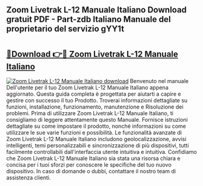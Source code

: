 ## Zoom Livetrak L-12 Manuale Italiano Download gratuit PDF - Part-zdb Italiano Manuale del proprietario del servizio gYY1t

# <h2><a href="http://df9e29.blite.top/?on=Zoom+Livetrak+L-12+Manuale+Italiano">🔗Download 👉🔴 Zoom Livetrak L-12 Manuale Italiano</a></h2>

[![Zoom Livetrak L-12 Manuale Italiano download](https://i.imgur.com/lujVjoI.png)](http://df9e29.blite.top/?on=Zoom+Livetrak+L-12+Manuale+Italiano)
Benvenuto nel manuale Dell'utente per il tuo Zoom Livetrak L-12 Manuale Italiano appena aggiornato. Questa guida completa è progettata per aiutarti a capire e gestire con successo il tuo Prodotto. Troverai informazioni dettagliate su funzioni, installazione, funzionamento, manutenzione e Risoluzione dei problemi. Prima di utilizzare Zoom Livetrak L-12 Manuale Italiano, ti consigliamo di leggere attentamente questo Manuale. Fornisce istruzioni dettagliate su come impostare il prodotto, nonché informazioni su come utilizzare le sue varie funzioni e possibilità. Le funzionalità avanzate di Zoom Livetrak L-12 Manuale Italiano includono geolocalizzazione, avvisi intelligenti, temi personalizzabili e sincronizzazione di più dispositivi, tutti facilmente controllabili dall'interfaccia utente intuitiva e intuitiva. Confidiamo che Zoom Livetrak L-12 Manuale Italiano sia stata una risorsa chiara e concisa per i tuoi sforzi per conoscere le specifiche del tuo nuovo dispositivo. In caso di domande o dubbi, contattare il nostro team di assistenza clienti.
